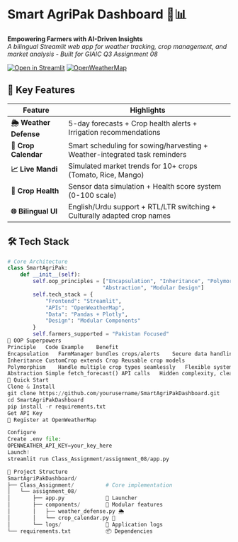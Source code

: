 # Smart AgriPak Dashboard 🌱📊

**Empowering Farmers with AI-Driven Insights**  
*A bilingual Streamlit web app for weather tracking, crop management, and market analysis - Built for GIAIC Q3 Assignment 08*

[![Open in Streamlit](https://static.streamlit.io/badges/streamlit_badge_black_white.svg)](https://agrigrow.streamlit.app/) 
[![OpenWeatherMap](https://img.shields.io/badge/Powered%20by-OpenWeatherMap-%23007bbb)](https://openweathermap.org/)


## 🌟 Key Features

| Feature                | Highlights                                                                 |
|------------------------|----------------------------------------------------------------------------|
| **🌦️ Weather Defense**  | 5-day forecasts + Crop health alerts + Irrigation recommendations         |
| **📅 Crop Calendar**    | Smart scheduling for sowing/harvesting + Weather-integrated task reminders |
| **📈 Live Mandi**       | Simulated market trends for 10+ crops (Tomato, Rice, Mango)               |
| **🌱 Crop Health**      | Sensor data simulation + Health score system (0-100 scale)                |
| **🌐 Bilingual UI**     | English/Urdu support + RTL/LTR switching + Culturally adapted crop names   |

## 🛠️ Tech Stack

```python
# Core Architecture
class SmartAgriPak:
    def __init__(self):
        self.oop_principles = ["Encapsulation", "Inheritance", "Polymorphism", 
                              "Abstraction", "Modular Design"]
        self.tech_stack = {
            "Frontend": "Streamlit",
            "APIs": "OpenWeatherMap",
            "Data": "Pandas + Plotly",
            "Design": "Modular Components"
        }
        self.farmers_supported = "Pakistan Focused"
🧩 OOP Superpowers
Principle	Code Example	Benefit
Encapsulation	FarmManager bundles crops/alerts	Secure data handling
Inheritance	CustomCrop extends Crop	Reusable crop models
Polymorphism	Handle multiple crop types seamlessly	Flexible system expansion
Abstraction	Simple fetch_forecast() API calls	Hidden complexity, clean interface
🚀 Quick Start
Clone & Install
git clone https://github.com/yourusername/SmartAgriPakDashboard.git
cd SmartAgriPakDashboard
pip install -r requirements.txt
Get API Key
🔑 Register at OpenWeatherMap

Configure
Create .env file:
OPENWEATHER_API_KEY=your_key_here
Launch!
streamlit run Class_Assignment/assignment_08/app.py

📂 Project Structure
SmartAgriPakDashboard/
├── Class_Assignment/          # Core implementation
│   └── assignment_08/
│       ├── app.py             🚀 Launcher
│       ├── components/        🧩 Modular features
│       │   ├── weather_defense.py 🌦️
│       │   └── crop_calendar.py 📅
│       └── logs/              📝 Application logs
└── requirements.txt           📦 Dependencies
